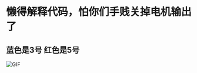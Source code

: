 懒得解释代码，怕你们手贱关掉电机输出了
=======

蓝色是3号 红色是5号
-----------------------

![GIF](https://github.com/MistyMoonR/XJTLU-Infantry/blob/master/XJTLU%20Infantry.gif)
